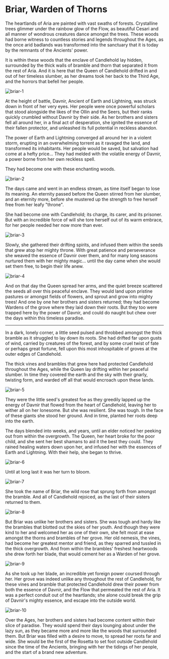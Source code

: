 <style>
  .center {
    display: block;
    margin-left: auto;
    margin-right: auto;
  }
</style>

# Briar, Warden of Thorns

The heartlands of Aria are painted with vast swaths of forests. Crystalline trees glimmer under the rainbow glow of the Flow, as beautiful Cesari and all manner of wondrous creatures dance amongst the trees. These woods had borne witness to countless stories and legends throughout the Ages, as the once arid badlands was transformed into the sanctuary that it is today by the remnants of the Ancients' power.

It is within these woods that the enclave of Candlehold lay hidden, surrounded by the thick walls of bramble and thorn that separated it from the rest of Aria. And it is here that the Queen of Candlehold drifted in and out of her timeless slumber, as her dreams took her back to the Third Age, and the horrors that befell her people.

<img src="https://media.githubusercontent.com/media/nathaneastwood/fablore/main/src/main-story/05-tales-of-aria/media/briar-1.webp" alt="briar-1" class="center">

At the height of battle, Davnir, Ancient of Earth and Lightning, was struck down in front of her very eyes. Her people were once powerful scholars that stood alongside the likes of the Ollin and the Seers, but their ranks quickly crumbled without Davnir by their side. As her brothers and sisters fell all around her, in a final act of desperation, she ignited the essence of their fallen protector, and unleashed its full potential in reckless abandon.

The power of Earth and Lightning converged all around her in a violent storm, erupting in an overwhelming torrent as it ravaged the land, and transformed its inhabitants. Her people would be saved, but salvation had come at a hefty price... They had melded with the volatile energy of Davnir, a power borne from her own reckless spell.

They had become one with these enchanting woods.

<img src="https://media.githubusercontent.com/media/nathaneastwood/fablore/main/src/main-story/05-tales-of-aria/media/briar-2.webp" alt="briar-2" class="center">

The days came and went in an endless stream, as time itself began to lose its meaning. An eternity passed before the Queen stirred from her slumber, and an eternity more, before she mustered up the strength to free herself free from her leafy "throne".

She had become one with Candlehold; its charge, its carer, and its prisoner. But with an incredible force of will she tore herself out of its warm embrace, for her people needed her now more than ever.

<img src="https://media.githubusercontent.com/media/nathaneastwood/fablore/main/src/main-story/05-tales-of-aria/media/briar-3.webp" alt="briar-3" class="center">

Slowly, she gathered their drifting spirits, and infused them within the seeds that grew atop her mighty throne. With great patience and perseverance she weaved the essence of Davnir over them, and for many long seasons nurtured them with her mighty magic... until the day came when she would set them free, to begin their life anew.

<img src="https://media.githubusercontent.com/media/nathaneastwood/fablore/main/src/main-story/05-tales-of-aria/media/briar-4.webp" alt="briar-4" class="center">

And on that day the Queen spread her arms, and the quiet breeze scattered the seeds all over this peaceful enclave. They would land upon pristine pastures or amongst fields of flowers, and sprout and grow into mighty trees! And one by one her brothers and sisters returned; they had become Wardens of the grove where they laid down their roots. But they too were trapped here by the power of Davnir, and could do naught but chew over the days within this timeless paradise.

---

In a dark, lonely corner, a little seed pulsed and throbbed amongst the thick bramble as it struggled to lay down its roots. She had drifted far upon gusts of wind, carried by creatures of the forest, and by some cruel twist of fate or perhaps great fortune, fell upon this most inhospitable of groves at the outer edges of Candlehold.

The thick vines and brambles that grew here had protected Candlehold throughout the Ages, while the Queen lay drifting within her peaceful slumber. In time they covered the earth and the sky with their gnarly, twisting form, and warded off all that would encroach upon these lands.

<img src="https://media.githubusercontent.com/media/nathaneastwood/fablore/main/src/main-story/05-tales-of-aria/media/briar-5.webp" alt="briar-5" class="center">

They were the little seed's greatest foe as they greedily lapped up the energy of Davnir that flowed from the heart of Candlehold, leaving her to wither all on her lonesome. But she was resilient. She was tough. In the face of these giants she stood her ground. And in time, planted her roots deep into the earth.

The days blended into weeks, and years, until an elder noticed her peeking out from within the overgrowth. The Queen, her heart broke for the poor child, and she sent her best shamans to aid it the best they could. They rained healing waters down upon her, and infused her with the essences of Earth and Lightning. With their help, she began to thrive.

<img src="https://media.githubusercontent.com/media/nathaneastwood/fablore/main/src/main-story/05-tales-of-aria/media/briar-6.webp" alt="briar-6" class="center">

Until at long last it was her turn to bloom.

<img src="https://media.githubusercontent.com/media/nathaneastwood/fablore/main/src/main-story/05-tales-of-aria/media/briar-7.webp" alt="briar-7" class="center">

She took the name of Briar, the wild rose that sprung forth from amongst the bramble. And all of Candlehold rejoiced, as the last of their sisters returned to them.

<img src="https://media.githubusercontent.com/media/nathaneastwood/fablore/main/src/main-story/05-tales-of-aria/media/briar-8.webp" alt="briar-8" class="center">

But Briar was unlike her brothers and sisters. She was tough and hardy like the brambles that blotted out the skies of her youth. And though they were kind to her and welcomed her as one of their own, she felt most at ease amongst the thorns and brambles of her grove. Her old nemesis, the vines, had become her greatest mentor and friend, as they sparred and tussled in the thick overgrowth. And from within the brambles' freshest heartwoods she drew forth her blade, that would cement her as a Warden of her grove.

<img src="https://media.githubusercontent.com/media/nathaneastwood/fablore/main/src/main-story/05-tales-of-aria/media/briar-9.webp" alt="briar-9" class="center">

As she took up her blade, an incredible yet foreign power coursed through her. Her grove was indeed unlike any throughout the rest of Candlehold, for these vines and bramble that protected Candlehold drew their power from both the essence of Davnir, and the Flow that permeated the rest of Aria. It was a perfect conduit out of the heartlands; she alone could break the grip of Davnir's mighty essence, and escape into the outside world.

<img src="https://media.githubusercontent.com/media/nathaneastwood/fablore/main/src/main-story/05-tales-of-aria/media/briar-10.webp" alt="briar-10" class="center">

Over the Ages, her brothers and sisters had become content within their slice of paradise. They would spend their days lounging about under the lazy sun, as they became more and more like the woods that surrounded them. But Briar was filled with a desire to move, to spread her roots far and wide. She would be the first of the Rosetta to set foot outside Candlehold since the time of the Ancients, bringing with her the tidings of her people, and the start of a brand new adventure.
